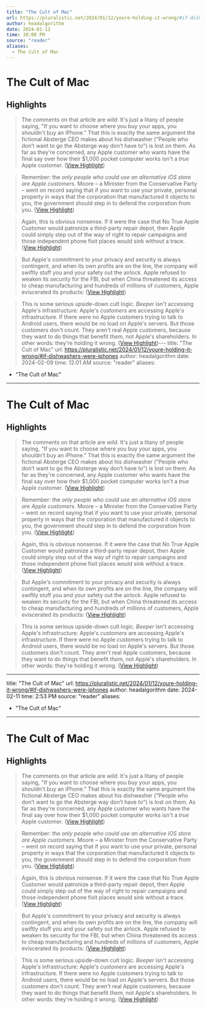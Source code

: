 ```yaml
---
title: "The Cult of Mac"
url: https://pluralistic.net/2024/01/12/youre-holding-it-wrong/#if-dishwashers-were-iphones
author: headalgorithm
date: 2024-01-12
time: 10:08 PM
source: "reader"
aliases:
  - The Cult of Mac
---
```

# The Cult of Mac

## Highlights
> The comments on that article are *wild*. It's just a litany of people saying, "If you want to choose where you buy your apps, you shouldn't buy an iPhone." That this is exactly the same argument the fictional Absterge CEO makes about his dishwasher ("People who don’t want to go the Absterge way don’t have to") is lost on them. As far as they're concerned, any Apple customer who wants have the final say over how their $1,000 pocket computer works isn't a *true* Apple customer. ([View Highlight](https://read.readwise.io/read/01hkzs100yv7y53nnbrv8pg4vf))

> Remember: the *only people who could use an alternative iOS store are Apple customers*. Moore – a Minister from the Conservative Party – went on record saying that if you want to use your private, personal property in ways that the corporation that manufactured it objects to you, the government should step in to defend the corporation from you. ([View Highlight](https://read.readwise.io/read/01hkzs3g0xp0jnw8b5v0zb31k3))

> Again, this is obvious nonsense. If it were the case that No True Apple Customer would patronize a third-party repair depot, then Apple could simply step out of the way of right to repair campaigns and those independent phone fixit places would sink without a trace. ([View Highlight](https://read.readwise.io/read/01hkzs736cnyqg9c48hm57z4fd))

> But Apple's commitment to your privacy and security is always contingent, and when its own profits are on the line, the company will swiftly stuff you and your safety out the airlock. Apple refused to weaken its security for the FBI, but when China threatened its access to cheap manufacturing and hundreds of millions of customers, Apple eviscerated its products: ([View Highlight](https://read.readwise.io/read/01hkzs96jpvsbqhpzjetw7898k))

> This is some serious upside-down cult logic. *Beeper* isn't accessing Apple's infrastructure: Apple's *customers* are accessing Apple's infrastructure. If there were no Apple customers trying to talk to Android users, there would be no load on Apple's servers.
> But those customers don't count. They aren't real Apple customers, because they want to do things that benefit *them*, not Apple's shareholders. In other words: they're holding it wrong. ([View Highlight](https://read.readwise.io/read/01hkzsfvxcdx2vdp8xq0bhktgj))---
title: "The Cult of Mac"
url: https://pluralistic.net/2024/01/12/youre-holding-it-wrong/#if-dishwashers-were-iphones
author: headalgorithm
date: 2024-02-09
time: 12:01 AM
source: "reader"
aliases:
  - "The Cult of Mac"
---
# The Cult of Mac

## Highlights
> The comments on that article are *wild*. It's just a litany of people saying, "If you want to choose where you buy your apps, you shouldn't buy an iPhone." That this is exactly the same argument the fictional Absterge CEO makes about his dishwasher ("People who don’t want to go the Absterge way don’t have to") is lost on them. As far as they're concerned, any Apple customer who wants have the final say over how their $1,000 pocket computer works isn't a *true* Apple customer. ([View Highlight](https://read.readwise.io/read/01hkzs100yv7y53nnbrv8pg4vf))

> Remember: the *only people who could use an alternative iOS store are Apple customers*. Moore – a Minister from the Conservative Party – went on record saying that if you want to use your private, personal property in ways that the corporation that manufactured it objects to you, the government should step in to defend the corporation from you. ([View Highlight](https://read.readwise.io/read/01hkzs3g0xp0jnw8b5v0zb31k3))

> Again, this is obvious nonsense. If it were the case that No True Apple Customer would patronize a third-party repair depot, then Apple could simply step out of the way of right to repair campaigns and those independent phone fixit places would sink without a trace. ([View Highlight](https://read.readwise.io/read/01hkzs736cnyqg9c48hm57z4fd))

> But Apple's commitment to your privacy and security is always contingent, and when its own profits are on the line, the company will swiftly stuff you and your safety out the airlock. Apple refused to weaken its security for the FBI, but when China threatened its access to cheap manufacturing and hundreds of millions of customers, Apple eviscerated its products: ([View Highlight](https://read.readwise.io/read/01hkzs96jpvsbqhpzjetw7898k))

> This is some serious upside-down cult logic. *Beeper* isn't accessing Apple's infrastructure: Apple's *customers* are accessing Apple's infrastructure. If there were no Apple customers trying to talk to Android users, there would be no load on Apple's servers.
> But those customers don't count. They aren't real Apple customers, because they want to do things that benefit *them*, not Apple's shareholders. In other words: they're holding it wrong. ([View Highlight](https://read.readwise.io/read/01hkzsfvxcdx2vdp8xq0bhktgj))

---
title: "The Cult of Mac"
url: https://pluralistic.net/2024/01/12/youre-holding-it-wrong/#if-dishwashers-were-iphones
author: headalgorithm
date: 2024-02-11
time: 2:53 PM
source: "reader"
aliases:
  - "The Cult of Mac"
---
# The Cult of Mac

## Highlights
> The comments on that article are *wild*. It's just a litany of people saying, "If you want to choose where you buy your apps, you shouldn't buy an iPhone." That this is exactly the same argument the fictional Absterge CEO makes about his dishwasher ("People who don’t want to go the Absterge way don’t have to") is lost on them. As far as they're concerned, any Apple customer who wants have the final say over how their $1,000 pocket computer works isn't a *true* Apple customer. ([View Highlight](https://read.readwise.io/read/01hkzs100yv7y53nnbrv8pg4vf))

> Remember: the *only people who could use an alternative iOS store are Apple customers*. Moore – a Minister from the Conservative Party – went on record saying that if you want to use your private, personal property in ways that the corporation that manufactured it objects to you, the government should step in to defend the corporation from you. ([View Highlight](https://read.readwise.io/read/01hkzs3g0xp0jnw8b5v0zb31k3))

> Again, this is obvious nonsense. If it were the case that No True Apple Customer would patronize a third-party repair depot, then Apple could simply step out of the way of right to repair campaigns and those independent phone fixit places would sink without a trace. ([View Highlight](https://read.readwise.io/read/01hkzs736cnyqg9c48hm57z4fd))

> But Apple's commitment to your privacy and security is always contingent, and when its own profits are on the line, the company will swiftly stuff you and your safety out the airlock. Apple refused to weaken its security for the FBI, but when China threatened its access to cheap manufacturing and hundreds of millions of customers, Apple eviscerated its products: ([View Highlight](https://read.readwise.io/read/01hkzs96jpvsbqhpzjetw7898k))

> This is some serious upside-down cult logic. *Beeper* isn't accessing Apple's infrastructure: Apple's *customers* are accessing Apple's infrastructure. If there were no Apple customers trying to talk to Android users, there would be no load on Apple's servers.
> But those customers don't count. They aren't real Apple customers, because they want to do things that benefit *them*, not Apple's shareholders. In other words: they're holding it wrong. ([View Highlight](https://read.readwise.io/read/01hkzsfvxcdx2vdp8xq0bhktgj))

